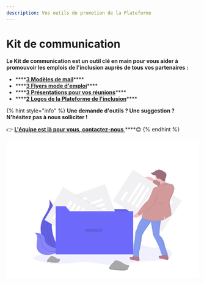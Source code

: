 ```yaml
---
description: Vos outils de promotion de la Plateforme
---
```


# Kit de communication

**Le Kit de communication est un outil clé en main pour vous aider à promouvoir les emplois de l'inclusion auprès de tous vos partenaires :**

* \*\*\*\*[**3 Modèles de mail**](modeles-de-mail.md)\*\*\*\*
* \*\*\*\*[**3 Flyers mode d'emploi**](flyers-mode-demploi.md)\*\*\*\*
* \*\*\*\*[**3 Présentations pour vos réunions**](presentations-de-reunion.md)\*\*\*\*
* \*\*\*\*[**2 Logos de la Plateforme de l'inclusion**](logos-plateforme-inclusion.md)\*\*\*\*

{% hint style="info" %}
**Une demande d'outils ? Une suggestion ? N'hésitez pas à nous solliciter !**

👉 [**L'équipe est là pour vous, contactez-nous** ](https://assistance.inclusion.beta.gouv.fr/)\*\*\*\*😊 
{% endhint %}

![](../../.gitbook/assets/capture-de-cran-2020-06-30-a-14.51.05.png)

